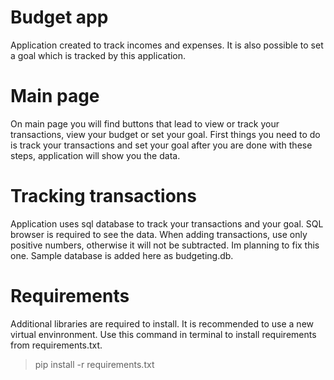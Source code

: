 # Budget app

Application created to track incomes and expenses. 
It is also possible to set a goal which is tracked by this application.

# Main page
On main page you will find buttons that lead to view or track your transactions,
view your budget or set your goal. First things you need to do is
track your transactions and set your goal after you are done with these steps, 
application will show you the data.

# Tracking transactions
Application uses sql database to track your transactions and your goal. 
SQL browser is required to see the data. 
When adding transactions, use only positive numbers, 
otherwise it will not be subtracted. Im planning to fix this one.
Sample database is added here as budgeting.db.

# Requirements
Additional libraries are required to install.
It is recommended to use a new virtual envinronment.
Use this command in terminal to install requirements from requirements.txt.
>pip install -r requirements.txt